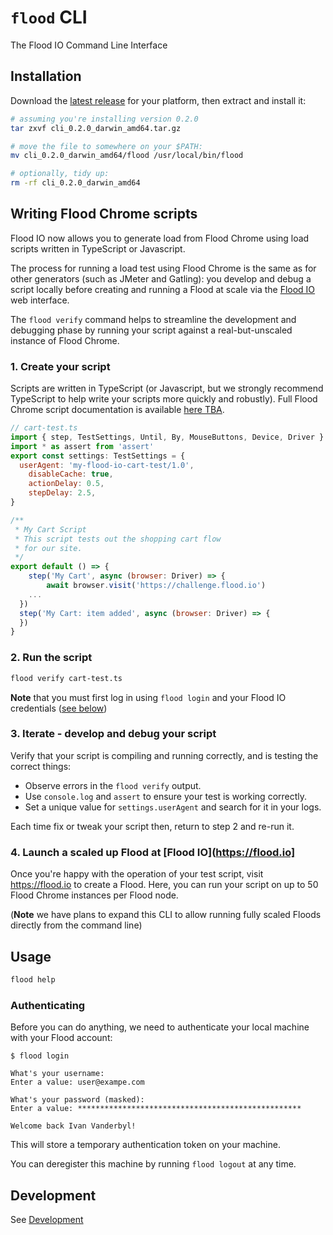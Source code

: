 # `flood` CLI

The Flood IO Command Line Interface

## Installation

Download the [latest release](https://github.com/flood-io/cli/releases/latest) for your platform, then extract and install it:
```bash
# assuming you're installing version 0.2.0
tar zxvf cli_0.2.0_darwin_amd64.tar.gz

# move the file to somewhere on your $PATH:
mv cli_0.2.0_darwin_amd64/flood /usr/local/bin/flood

# optionally, tidy up:
rm -rf cli_0.2.0_darwin_amd64 
```

## Writing Flood Chrome scripts

Flood IO now allows you to generate load from Flood Chrome using load scripts written in TypeScript or Javascript.

The process for running a load test using Flood Chrome is the same as for other generators (such as JMeter and Gatling):
you develop and debug a script locally before creating and running a Flood at scale via the [Flood IO](https://flood.io) web interface.

The `flood verify` command helps to streamline the development and debugging phase by running your script against a 
real-but-unscaled instance of Flood Chrome.

### 1. Create your script
Scripts are written in TypeScript (or Javascript, but we strongly recommend TypeScript to help write your scripts more quickly and robustly).
Full Flood Chrome script documentation is available [here TBA](http://help.flood.io/).

```javascript
// cart-test.ts
import { step, TestSettings, Until, By, MouseButtons, Device, Driver } from '@flood/chrome'
import * as assert from 'assert'
export const settings: TestSettings = {
  userAgent: 'my-flood-io-cart-test/1.0',
	disableCache: true,
	actionDelay: 0.5,
	stepDelay: 2.5,
}

/**
 * My Cart Script
 * This script tests out the shopping cart flow
 * for our site.
 */
export default () => {
	step('My Cart', async (browser: Driver) => {
		await browser.visit('https://challenge.flood.io')
    ...
  })
  step('My Cart: item added', async (browser: Driver) => {
  })
}
```

### 2. Run the script
```bash
flood verify cart-test.ts
```

**Note** that you must first log in using `flood login` and your Flood IO credentials ([see below](#authenticating))

### 3. Iterate - develop and debug your script

Verify that your script is compiling and running correctly, and is testing the correct things:

- Observe errors in the `flood verify` output.
- Use `console.log` and `assert` to ensure your test is working correctly.
- Set a unique value for `settings.userAgent` and search for it in your logs.

Each time fix or tweak your script then, return to step 2 and re-run it.

### 4. Launch a scaled up Flood at [Flood IO](https://flood.io]

Once you're happy with the operation of your test script, visit https://flood.io to create a Flood.
Here, you can run your script on up to 50 Flood Chrome instances per Flood node.

(**Note** we have plans to expand this CLI to allow running fully scaled Floods directly from the command line)

## Usage

```bash
flood help
```

### Authenticating

Before you can do anything, we need to authenticate your local machine with your
Flood account:

    $ flood login

    What's your username:
    Enter a value: user@exampe.com

    What's your password (masked):
    Enter a value: **************************************************

    Welcome back Ivan Vanderbyl!

This will store a temporary authentication token on your machine.

You can deregister this machine by running `flood logout` at any time.

## Development

See [Development](DEVELOPMENT.md)

